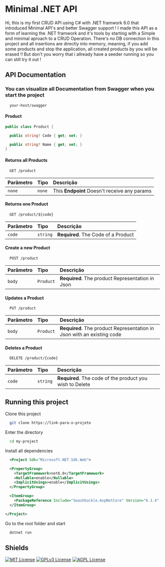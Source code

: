 
# Minimal .NET API

Hi, this is my first CRUD API using C# with .NET framwork 6.0 that introduced Minimal API's and better Swagger support !
I made this API as a form of learning the .NET framwork and it's tools by starting with a Simple and minimal aproach to a CRUD Operation.
There's no DB connection in this project and all insertions are directly into memory,
meaning, if you add some products and stop the application, all created products by you will be erased !!
But don't you worry that i allready have a seeder running so you can still try it out !


## API Documentation

### You can visualize all Documentation from Swagger when you start the project

```
  your-host/swagger
```


#### Product

```csharp
public class Product {

  public string? Code { get; set; }

  public string? Name { get; set; }
}

```

#### Returns all Products

```
  GET /product
```

| Parâmetro   | Tipo       | Descrição                           |
| :---------- | :--------- | :---------------------------------- |
| `none` | `none` | This **Endpoint** Doesn't receive any params |

#### Returns one Product

```
  GET /product/${code}
```

| Parâmetro   | Tipo       | Descrição                                   |
| :---------- | :--------- | :------------------------------------------ |
| `code`      | `string` | **Required**. The Code of a Product |

#### Create a new Product

```
  POST /product
```

| Parâmetro   | Tipo       | Descrição                                   |
| :---------- | :--------- | :------------------------------------------ |
| `body`      | `Product` | **Required**. The product Representation in Json |

#### Updates a Product

```
  PUT /product
```

| Parâmetro   | Tipo       | Descrição                                   |
| :---------- | :--------- | :------------------------------------------ |
| `body`      | `Product` | **Required**. The product Representation in Json with an existing code |


#### Deletes a Product

```
  DELETE /product/{code}
```

| Parâmetro   | Tipo       | Descrição                                   |
| :---------- | :--------- | :------------------------------------------ |
| `code`      | `string` | **Required**. The code of the product you wish to Delete |

## Running this project

Clone this project

```bash
  git clone https://link-para-o-projeto
```

Enter the directory

```bash
  cd my-project
```

Install all dependencies

```xml
  <Project Sdk="Microsoft.NET.Sdk.Web">

  <PropertyGroup>
    <TargetFramework>net6.0</TargetFramework>
    <Nullable>enable</Nullable>
    <ImplicitUsings>enable</ImplicitUsings>
  </PropertyGroup>

  <ItemGroup>
    <PackageReference Include="Swashbuckle.AspNetCore" Version="6.1.4" />
  </ItemGroup>

</Project>
```

Go to the root folder and start

```bash
  dotnet run
```


## Shields

[![MIT License](https://img.shields.io/badge/License-MIT-green.svg)](https://choosealicense.com/licenses/mit/)
[![GPLv3 License](https://img.shields.io/badge/License-GPL%20v3-yellow.svg)](https://opensource.org/licenses/)
[![AGPL License](https://img.shields.io/badge/license-AGPL-blue.svg)](http://www.gnu.org/licenses/agpl-3.0)

